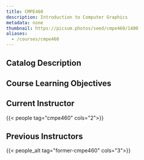 ```yaml
---
title: CMPE460
description: Introduction to Computer Graphics
metadata: none
thumbnail: https://picsum.photos/seed/cmpe460/1400
aliases:
  - /courses/cmpe460
---
```


## Catalog Description

## Course Learning Objectives

## Current Instructor

{{< people tag="cmpe460" cols="2">}}

## Previous Instructors

{{< people_alt tag="former-cmpe460" cols="3">}}
